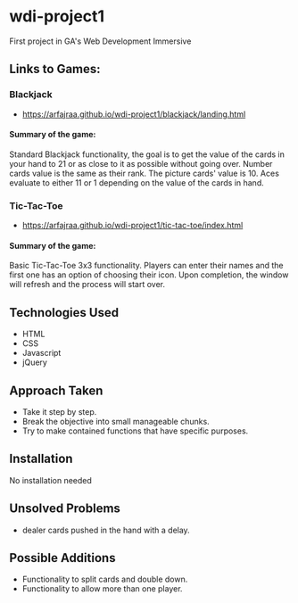 # wdi-project1
First project in GA's Web Development Immersive

## Links to Games: 

### Blackjack 
* https://arfajraa.github.io/wdi-project1/blackjack/landing.html
#### Summary of the game:
Standard Blackjack functionality, the goal is to get the value of the cards in your hand to 21 or as close to it as possible without going over. Number cards value is the same as their rank. The picture cards' value is 10. Aces evaluate to either 11 or 1 depending on the value of the cards in hand.
### Tic-Tac-Toe 
* https://arfajraa.github.io/wdi-project1/tic-tac-toe/index.html
#### Summary of the game:
Basic Tic-Tac-Toe 3x3 functionality. Players can enter their names and the first one has an option of choosing their icon. Upon completion, the window will refresh and the process will start over.

## Technologies Used 
* HTML 
* CSS 
* Javascript 
* jQuery 

## Approach Taken 
* Take it step by step. 
* Break the objective into small manageable chunks. 
* Try to make contained functions that have specific purposes.

## Installation 
No installation needed

## Unsolved Problems
* dealer cards pushed in the hand with a delay.

## Possible Additions
* Functionality to split cards and double down.
* Functionality to allow more than one player.
